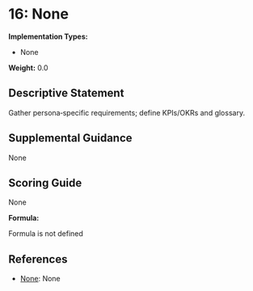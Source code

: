 # 16: None

**Implementation Types:**

- None

**Weight:** 0.0

## Descriptive Statement

Gather persona‑specific requirements; define KPIs/OKRs and glossary.

## Supplemental Guidance

None

## Scoring Guide

None

**Formula:**

Formula is not defined

## References

- [None](None): None


